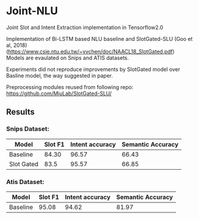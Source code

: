 # Joint-NLU
Joint Slot and Intent Extraction implementation in Tensorflow2.0

Implementation of Bi-LSTM based NLU baseline and SlotGated-SLU  (Goo et al, 2018)(https://www.csie.ntu.edu.tw/~yvchen/doc/NAACL18_SlotGated.pdf) 
Models are evaulated on Snips and ATIS datasets.

Experiments did not reproduce improvements by SlotGated model over Basline model, the way suggested in paper.

Preprocessing modules reused from following repo:
https://github.com/MiuLab/SlotGated-SLU/

## Results

### Snips Dataset:


| Model      | Slot F1 | Intent accuracy | Semantic Accuracy |
|------------|---------|-----------------|-------------------|
| Baseline   | 84.30   | 96.57           | 66.43             |
| Slot Gated | 83.5    | 95.57           | 66.85             |

### Atis Dataset:

| Model    | Slot F1 | Intent accuracy | Semantic Accuracy |
|----------|---------|-----------------|-------------------|
| Baseline | 95.08   | 94.62           | 81.97             |
